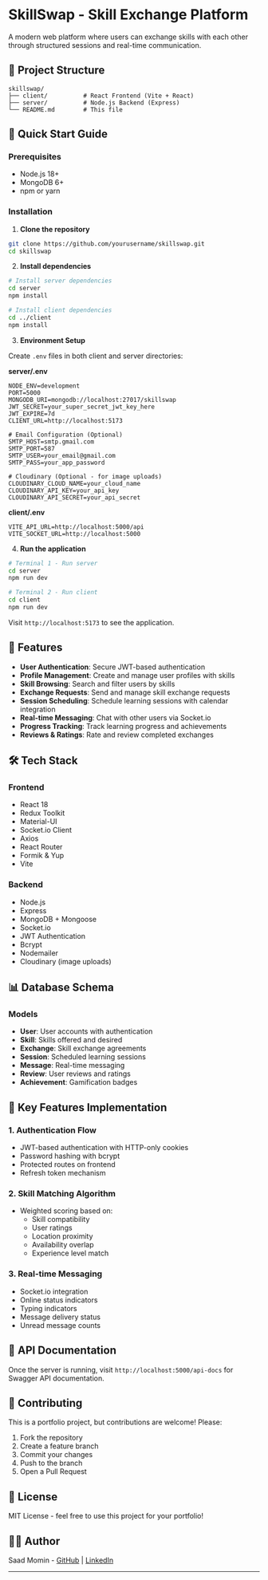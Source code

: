# SkillSwap - Skill Exchange Platform

A modern web platform where users can exchange skills with each other through structured sessions and real-time communication.

## 📁 Project Structure

```
skillswap/
├── client/          # React Frontend (Vite + React)
├── server/          # Node.js Backend (Express)
└── README.md        # This file
```

## 🚀 Quick Start Guide

### Prerequisites
- Node.js 18+
- MongoDB 6+
- npm or yarn

### Installation

1. **Clone the repository**
```bash
git clone https://github.com/yourusername/skillswap.git
cd skillswap
```

2. **Install dependencies**
```bash
# Install server dependencies
cd server
npm install

# Install client dependencies
cd ../client
npm install
```

3. **Environment Setup**

Create `.env` files in both client and server directories:

**server/.env**
```env
NODE_ENV=development
PORT=5000
MONGODB_URI=mongodb://localhost:27017/skillswap
JWT_SECRET=your_super_secret_jwt_key_here
JWT_EXPIRE=7d
CLIENT_URL=http://localhost:5173

# Email Configuration (Optional)
SMTP_HOST=smtp.gmail.com
SMTP_PORT=587
SMTP_USER=your_email@gmail.com
SMTP_PASS=your_app_password

# Cloudinary (Optional - for image uploads)
CLOUDINARY_CLOUD_NAME=your_cloud_name
CLOUDINARY_API_KEY=your_api_key
CLOUDINARY_API_SECRET=your_api_secret
```

**client/.env**
```env
VITE_API_URL=http://localhost:5000/api
VITE_SOCKET_URL=http://localhost:5000
```

4. **Run the application**

```bash
# Terminal 1 - Run server
cd server
npm run dev

# Terminal 2 - Run client
cd client
npm run dev
```

Visit `http://localhost:5173` to see the application.

## 🎯 Features

- **User Authentication**: Secure JWT-based authentication
- **Profile Management**: Create and manage user profiles with skills
- **Skill Browsing**: Search and filter users by skills
- **Exchange Requests**: Send and manage skill exchange requests
- **Session Scheduling**: Schedule learning sessions with calendar integration
- **Real-time Messaging**: Chat with other users via Socket.io
- **Progress Tracking**: Track learning progress and achievements
- **Reviews & Ratings**: Rate and review completed exchanges

## 🛠 Tech Stack

### Frontend
- React 18
- Redux Toolkit
- Material-UI
- Socket.io Client
- Axios
- React Router
- Formik & Yup
- Vite

### Backend
- Node.js
- Express
- MongoDB + Mongoose
- Socket.io
- JWT Authentication
- Bcrypt
- Nodemailer
- Cloudinary (image uploads)

## 📊 Database Schema

### Models
- **User**: User accounts with authentication
- **Skill**: Skills offered and desired
- **Exchange**: Skill exchange agreements
- **Session**: Scheduled learning sessions
- **Message**: Real-time messaging
- **Review**: User reviews and ratings
- **Achievement**: Gamification badges

## 🔑 Key Features Implementation

### 1. Authentication Flow
- JWT-based authentication with HTTP-only cookies
- Password hashing with bcrypt
- Protected routes on frontend
- Refresh token mechanism

### 2. Skill Matching Algorithm
- Weighted scoring based on:
  - Skill compatibility
  - User ratings
  - Location proximity
  - Availability overlap
  - Experience level match

### 3. Real-time Messaging
- Socket.io integration
- Online status indicators
- Typing indicators
- Message delivery status
- Unread message counts

## 📝 API Documentation

Once the server is running, visit `http://localhost:5000/api-docs` for Swagger API documentation.

## 🤝 Contributing

This is a portfolio project, but contributions are welcome! Please:
1. Fork the repository
2. Create a feature branch
3. Commit your changes
4. Push to the branch
5. Open a Pull Request

## 📄 License

MIT License - feel free to use this project for your portfolio!

## 👨‍💻 Author

Saad Momin - [GitHub](https://github.com/smomin982) | [LinkedIn]([https://linkedin.com/in/yourprofile](https://www.linkedin.com/in/saad-momin-86128a183/))

---
